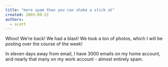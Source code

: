 ```yaml
---
title: "more spam than you can shake a stick at"
created: 2003-09-22
authors: 
  - scott
---
```


Whoo! We're back! We had a blast! We took a ton of photos, which I will be posting over the course of the week!  
  
In eleven days away from email, I have 3000 emails on my home account, and nearly that many on my work account - almost entirely spam.
